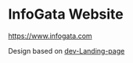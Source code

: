 # InfoGata Website

https://www.infogata.com

Design based on [dev-Landing-page](https://github.com/flexdinesh/dev-landing-page)
